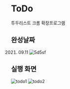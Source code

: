 # ToDo
투두리스트 크롬 확장프로그램


## 완성날짜
2021. 09.11
![5d5sf](https://user-images.githubusercontent.com/77378559/132939816-74370fd3-d3b8-4500-afff-f6a34c365843.JPG)


## 실행 화면

![todo1](https://user-images.githubusercontent.com/77378559/132939803-0ed3f2ad-982d-4dea-ab23-309c2cd8a768.png)
![todo2](https://user-images.githubusercontent.com/77378559/132939806-77a9c3c1-714e-4db8-adc5-1f52e474dfdc.png)
